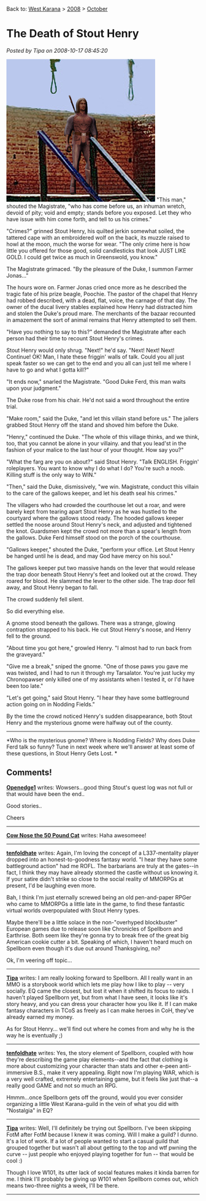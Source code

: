 Back to: [West Karana](/posts/westkarana.md) > [2008](/posts/2008/westkarana.md) > [October](./westkarana.md)
# The Death of Stout Henry

*Posted by Tipa on 2008-10-17 08:45:20*

![](../../../uploads/2008/10/gallows.jpg "gallows")
"This man," shouted the Magistrate, "who has come before us, an inhuman wretch, devoid of pity; void and empty; stands before you exposed. Let they who have issue with him come forth, and tell to us his crimes."

"Crimes?" grinned Stout Henry, his quilted jerkin somewhat soiled, the tattered cape with an embroidered wolf on the back, its muzzle raised to howl at the moon, much the worse for wear. "The only crime here is how little you offered for those good, solid candlesticks that look JUST LIKE GOLD. I could get twice as much in Greenswold, you know."

The Magistrate grimaced. "By the pleasure of the Duke, I summon Farmer Jonas..."

The hours wore on. Farmer Jonas cried once more as he described the tragic fate of his prize beagle, Poochie. The pastor of the chapel that Henry had robbed described, with a dead, flat, voice, the carnage of that day. The owner of the ducal livery stables explained how Henry had distracted him and stolen the Duke's proud mare. The merchants of the bazaar recounted in amazement the sort of animal remains that Henry attempted to sell them.

"Have you nothing to say to this?" demanded the Magistrate after each person had their time to recount Stout Henry's crimes.

Stout Henry would only shrug. "Next!" he'd say. "Next! Next! Next! Continue! OK! Man, I hate these friggin' walls of talk. Could you all just speak faster so we can get to the end and you all can just tell me where I have to go and what I gotta kill?"

"It ends now," snarled the Magistrate. "Good Duke Ferd, this man waits upon your judgment."

The Duke rose from his chair. He'd not said a word throughout the entire trial.

"Make room," said the Duke, "and let this villain stand before us." The jailers grabbed Stout Henry off the stand and shoved him before the Duke.

"Henry," continued the Duke. "The whole of this village thinks, and we think, too, that you cannot be alone in your villainy. and that you lead'st in the fashion of your malice to the last hour of your thought. How say you?"

"What the farg are you on about?" said Stout Henry. "Talk ENGLISH. Friggin' roleplayers. You want to know why I do what I do? You're such a noob. Killing stuff is the only way to WIN."

"Then," said the Duke, dismissively, "we win. Magistrate, conduct this villain to the care of the gallows keeper, and let his death seal his crimes."

The villagers who had crowded the courthouse let out a roar, and were barely kept from tearing apart Stout Henry as he was hustled to the courtyard where the gallows stood ready. The hooded gallows keeper settled the noose around Stout Henry's neck, and adjusted and tightened the knot. Guardsmen kept the crowd not more than a spear's length from the gallows. Duke Ferd himself stood on the porch of the courthouse.

"Gallows keeper," shouted the Duke, "perform your office. Let Stout Henry be hanged until he is dead, and may God have mercy on his soul."

The gallows keeper put two massive hands on the lever that would release the trap door beneath Stout Henry's feet and looked out at the crowd. They roared for blood. He slammed the lever to the other side. The trap door fell away, and Stout Henry began to fall.

The crowd suddenly fell silent.

So did everything else.

A gnome stood beneath the gallows. There was a strange, glowing contraption strapped to his back. He cut Stout Henry's noose, and Henry fell to the ground.

"About time you got here," growled Henry. "I almost had to run back from the graveyard."

"Give me a break," sniped the gnome. "One of those paws you gave me was twisted, and I had to run it through my Tarsalator. You're just lucky my Chronopawser only killed one of my assistants when I tested it, or I'd have been too late."

"Let's get going," said Stout Henry. "I hear they have some battleground action going on in Nodding Fields."

By the time the crowd noticed Henry's sudden disappearance, both Stout Henry and the mysterious gnome were halfway out of the county.

---

*Who is the mysterious gnome? Where is Nodding Fields? Why does Duke Ferd talk so funny? Tune in next week where we'll answer at least some of these questions, in Stout Henry Gets Lost.
*
## Comments!

**[Openedge1](http://simple-n-complex.blogspot.com/)** writes: Wowsers...good thing Stout's quest log was not full or that would have been the end..

Good stories..

Cheers

---

**[Cow Nose the 50 Pound Cat](http://cownosethe50poundcat.blogspot.com)** writes: Haha awesomeee!

---

**[tenfoldhate](http://tenfoldhate.com)** writes: Again, I'm loving the concept of a L337-mentality player dropped into an honest-to-goodness fantasy world. "I hear they have some battleground action" had me ROFL. The barbarians are truly at the gates--in fact, I think they may have already stormed the castle without us knowing it. If your satire didn't strike so close to the social reality of MMORPGs at present, I'd be laughing even more.

Bah, I think I'm just eternally screwed being an old pen-and-paper RPGer who came to MMORPGs a little late in the game, to find these fantastic virtual worlds overpopulated with Stout Henry types.

Maybe there'll be a little solace in the non-"overhyped blockbuster" European games due to release soon like Chronicles of Spellborn and Earthrise. Both seem like they're gonna try to break free of the great big American cookie cutter a bit. Speaking of which, I haven't heard much on Spellborn even though it's due out around Thanksgiving, no?

Ok, I'm veering off topic...

---

**[Tipa](https://chasingdings.com)** writes: I am really looking forward to Spellborn. All I really want in an MMO is a storybook world which lets me play how I like to play -- very socially. EQ came the closest, but lost it when it shifted its focus to raids. I haven't played Spellborn yet, but from what I have seen, it looks like it's story heavy, and you can dress your character how you like it. If I can make fantasy characters in TCoS as freely as I can make heroes in CoH, they've already earned my money.

As for Stout Henry... we'll find out where he comes from and why he is the way he is eventually ;)

---

**[tenfoldhate](http://tenfoldhate.com)** writes: Yes, the story element of Spellborn, coupled with how they're describing the game play elements--and the fact that clothing is more about customizing your character than stats and other e-peen anti-immersive B.S., make it very appealing. Right now I'm playing WAR, which is a very well crafted, extremely entertaining game, but it feels like just that--a really good GAME and not so much an RPG.

Hmmm...once Spellborn gets off the ground, would you ever consider organizing a little West Karana-guild in the vein of what you did with "Nostalgia" in EQ?

---

**[Tipa](https://chasingdings.com)** writes: Well, I'll definitely be trying out Spellborn. I've been skipping FotM after FotM because I knew it was coming. Will I make a guild? I dunno. It's a lot of work. If a lot of people wanted to start a casual guild that grouped together but wasn't all about getting to the top and wtf pwning the curve -- just people who enjoyed playing together for fun -- that would be cool :)

Though I love W101, its utter lack of social features makes it kinda barren for me. I think I'll probably be giving up W101 when Spellborn comes out, which means two-three nights a week, I'll be there.

---

